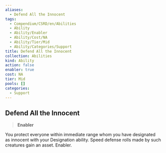 ```yaml
---
aliases:
  - Defend All the Innocent
tags:
  - Compendium/CSRD/en/Abilities
  - Ability
  - Ability/Enabler
  - Ability/Cost/NA
  - Ability/Tier/Mid
  - Ability/Categories/Support
title: Defend All the Innocent
collection: Abilities
kind: Ability
action: false
enabler: true
cost: NA
tier: Mid
pools: []
categories:
  - Support
---
```

## Defend All the Innocent    
>**Enabler**  
    
You protect everyone within immediate range whom you have designated as innocent with your Designation ability. Speed defense rolls made by such creatures gain an asset. Enabler.